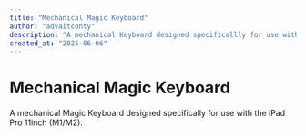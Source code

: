 ```yaml
---
title: "Mechanical Magic Keyboard"
author: "advaitconty"
description: "A mechanical Keyboard designed specificallly for use with the iPad Pro M1/M2 11inch (probably works with the new Pro M4 and maybe the new design Air 11inch)"
created_at: "2025-06-06"
---
```


# Mechanical Magic Keyboard
A mechanical Magic Keyboard designed specifically for use with the iPad Pro 11inch (M1/M2). 
